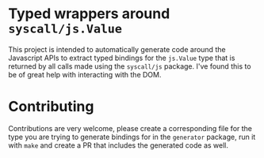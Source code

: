 # Typed wrappers around `syscall/js.Value`

This project is intended to automatically generate code around the Javascript APIs to extract typed bindings for the
`js.Value` type that is returned by all calls made using the `syscall/js` package. I've found this to be of great help
with interacting with the DOM.

# Contributing
Contributions are very welcome, please create a corresponding file for the type you are trying to generate bindings for
in the `generator` package, run it with `make` and create a PR that includes the generated code as well.
